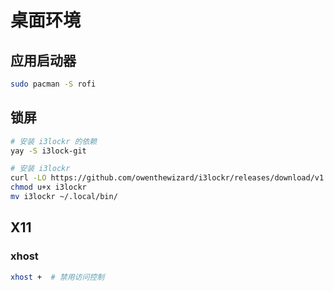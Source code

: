 # 桌面环境

## 应用启动器

```sh
sudo pacman -S rofi
```

## 锁屏

```sh
# 安装 i3lockr 的依赖
yay -S i3lock-git

# 安装 i3lockr
curl -LO https://github.com/owenthewizard/i3lockr/releases/download/v1.0.0-final/i3lockr
chmod u+x i3lockr
mv i3lockr ~/.local/bin/
```

## X11

### xhost

```sh
xhost +  # 禁用访问控制
```
